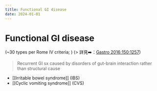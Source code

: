 ```yaml
---
title: Functional GI disease
date: 2024-01-01
---
```

# Functional GI disease

(~30 types per Rome IV criteria; )
(> 詳見➡️：[Gastro 2016;150:1257](https://www.ncbi.nlm.nih.gov/pmc/articles/PMC9295387/))

> Recurrent GI sx caused by disorders of gut-brain interaction rather than structural cause

* [[Irritable bowel syndrome]] (IBS) 
* [[Cyclic vomiting syndrome]] (CVS)
